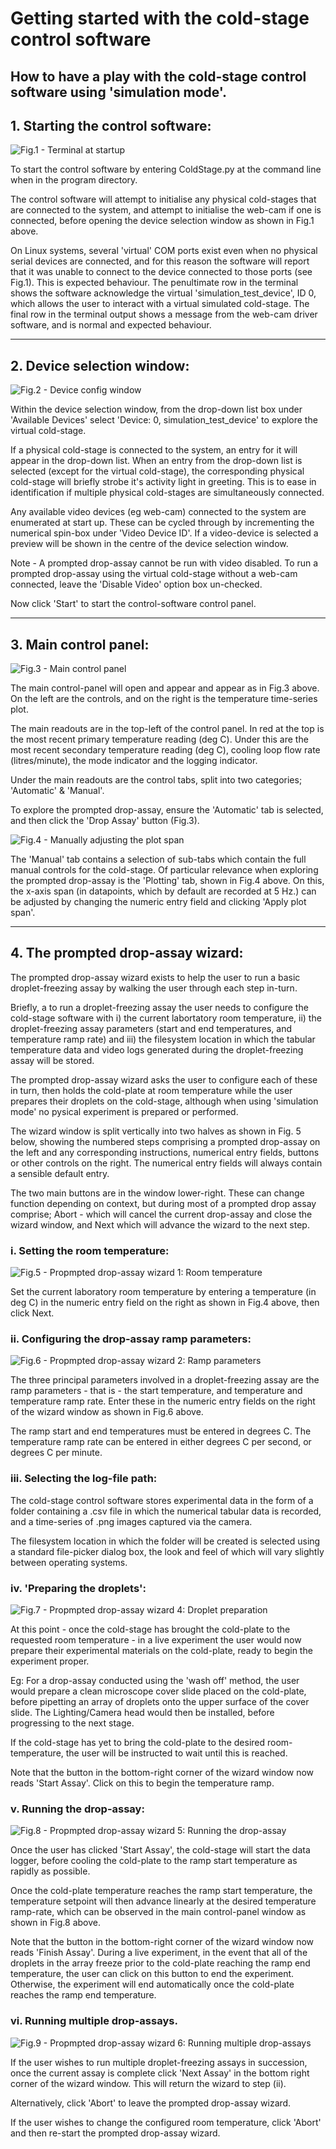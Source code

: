 # Getting started with the cold-stage control software

## How to have a play with the cold-stage control software using 'simulation mode'.

## 1. Starting the control software:

![Fig.1 - Terminal at startup](images/1_terminal_at_startup.png "Fig.1 - Terminal at startup") 

To start the control software by entering ColdStage.py at the command line when in the program directory. 

The control software will attempt to initialise any physical cold-stages that are connected to the system, and attempt to initialise the web-cam if one is connected, before opening the device selection window as shown in Fig.1 above.

On Linux systems, several 'virtual' COM ports exist even when no physical serial devices are connected, and for this reason the software will report that it was unable to connect to the device connected to those ports (see Fig.1). This is expected behaviour. The penultimate row in the terminal shows the software acknowledge the virtual 'simulation_test_device', ID 0, which allows the user to interact with a virtual simulated cold-stage. The final row in the terminal output shows a message from the web-cam driver software, and is normal and expected behaviour.

---

## 2. Device selection window:

![Fig.2 - Device config window](images/2_device_config_window_device_selection.png "Fig.2 - Device config window")

Within the device selection window, from the drop-down list box under 'Available Devices' select 'Device: 0, simulation_test_device' to explore the virtual cold-stage.

If a physical cold-stage is connected to the system, an entry for it will appear in the drop-down list. When an entry from the drop-down list is selected (except for the virtual cold-stage), the corresponding physical cold-stage will briefly strobe it's activity light in greeting. This is to ease in identification if multiple physical cold-stages are simultaneously connected.

Any available video devices (eg web-cam) connected to the system are enumerated at start up. These can be cycled through by incrementing the numerical spin-box under 'Video Device ID'. If a video-device is selected a preview will be shown in the centre of the device selection window.

Note - A prompted drop-assay cannot be run with video disabled. To run a prompted drop-assay using the virtual cold-stage without a web-cam connected, leave the 'Disable Video' option box un-checked.

Now click 'Start' to start the control-software control panel.

---

## 3. Main control panel:

![Fig.3 - Main control panel](images/3_control_panel_main.png "Fig.3 - Main control panel")

The main control-panel will open and appear and appear as in Fig.3 above. On the left are the controls, and on the right is the temperature time-series plot.

The main readouts are in the top-left of the control panel. In red at the top is the most recent primary temperature reading (deg C). Under this are the most recent secondary temperature reading (deg C), cooling loop flow rate (litres/minute), the mode indicator and the logging indicator.

Under the main readouts are the control tabs, split into two categories; 'Automatic' & 'Manual'.

To explore the prompted drop-assay, ensure the 'Automatic' tab is selected, and then click the 'Drop Assay' button (Fig.3).

![Fig.4 - Manually adjusting the plot span](images/4_manual_control_plot_span.png "Fig.4 - Manually adjusting the plot span")

The 'Manual' tab contains a selection of sub-tabs which contain the full manual controls for the cold-stage. Of particular relevance when exploring the prompted drop-assay is the 'Plotting' tab, shown in Fig.4 above. On this, the x-axis span (in datapoints, which by default are recorded at 5 Hz.) can be adjusted by changing the numeric entry field and clicking 'Apply plot span'.

---

## 4. The prompted drop-assay wizard:

The prompted drop-assay wizard exists to help the user to run a basic droplet-freezing assay by walking the user through each step in-turn. 

Briefly, a to run a droplet-freezing assay the user needs to configure the cold-stage software with i) the current labortatory room temperature, ii) the droplet-freezing assay parameters (start and end temperatures, and temperature ramp rate) and iii) the filesystem location in which the tabular temperature data and video logs generated during the droplet-freezing assay will be stored. 

The prompted drop-assay wizard asks the user to configure each of these in turn, then holds the cold-plate at room temperature while the user prepares their droplets on the cold-stage, although when using 'simulation mode' no pysical experiment is prepared or performed.

The wizard window is split vertically into two halves as shown in Fig. 5 below, showing the numbered steps comprising a prompted drop-assay on the left and any corresponding instructions, numerical entry fields, buttons or other controls on the right. The numerical entry fields will always contain a sensible default entry.

The two main buttons are in the window lower-right. These can change function depending on context, but during most of a prompted drop assay comprise; Abort - which will cancel the current drop-assay and close the wizard window, and Next which will advance the wizard to the next step.

### i. Setting the room temperature:

![Fig.5 - Propmpted drop-assay wizard 1: Room temperature](images/5_drop_assay_wizard_1.png "Fig.5 - Propmpted drop-assay wizard 1: Room temperature")

Set the current laboratory room temperature by entering a temperature (in deg C) in the numeric entry field on the right as shown in Fig.4 above, then click Next.

### ii. Configuring the drop-assay ramp parameters:

![Fig.6 - Propmpted drop-assay wizard 2: Ramp parameters](images/6_drop_assay_wizard_2.png "Fig.6 - Propmpted drop-assay wizard 2: Ramp parameters")

The three principal parameters involved in a droplet-freezing assay are the ramp parameters - that is - the start temperature, and temperature and temperature ramp rate. Enter these in the numeric entry fields on the right of the wizard window as shown in Fig.6 above.

The ramp start and end temperatures must be entered in degrees C. The temperature ramp rate can be entered in either degrees C per second, or degrees C per minute.

### iii. Selecting the log-file path:

The cold-stage control software stores experimental data in the form of a folder containing a .csv file in which the numerical tabular data is recorded, and a time-series of .png images captured via the camera.

The filesystem location in which the folder will be created is selected using a standard file-picker dialog box, the look and feel of which will vary slightly between operating systems.

### iv. 'Preparing the droplets':

![Fig.7 - Propmpted drop-assay wizard 4: Droplet preparation](images/7_drop_assay_wizard_3.png "Fig.7 - Propmpted drop-assay wizard 4: Droplet preparation")

At this point - once the cold-stage has brought the cold-plate to the requested room temperature - in a live experiment the user would now prepare their experimental materials on the cold-plate, ready to begin the experiment proper. 

Eg: For a drop-assay conducted using the 'wash off' method, the user would prepare a clean microscope cover slide placed on the cold-plate, before pipetting an array of droplets onto the upper surface of the cover slide. The Lighting/Camera head would then be installed, before progressing to the next stage.

If the cold-stage has yet to bring the cold-plate to the desired room-temperature, the user will be instructed to wait until this is reached.

Note that the button in the bottom-right corner of the wizard window now reads 'Start Assay'. Click on this to begin the temperature ramp.

### v. Running the drop-assay:

![Fig.8 - Propmpted drop-assay wizard 5: Running the drop-assay](images/8_drop_assay_wizard_4_assay_running.png "Fig.8 - Propmpted drop-assay wizard 5: Running the drop-assay")

Once the user has clicked 'Start Assay', the cold-stage will start the data logger, before cooling the cold-plate to the ramp start temperature as rapidly as possible. 

Once the cold-plate temperature reaches the ramp start temperature, the temperature setpoint will then advance linearly at the desired temperature ramp-rate, which can be observed in the main control-panel window as shown in Fig.8 above.

Note that the button in the bottom-right corner of the wizard window now reads 'Finish Assay'. During a live experiment, in the event that all of the droplets in the array freeze prior to the cold-plate reaching the ramp end temperature, the user can click on this button to end the experiment. Otherwise, the experiment will end automatically once the cold-plate reaches the ramp end temperature.

### vi. Running multiple drop-assays.

![Fig.9 - Propmpted drop-assay wizard 6: Running multiple drop-assays](images/9_drop_assay_wizard_4_assay_complete.png "Fig.9 - Propmpted drop-assay wizard 6: Running multiple drop-assays")

If the user wishes to run multiple droplet-freezing assays in succession, once the current assay is complete click 'Next Assay' in the bottom right corner of the wizard window. This will return the wizard to step (ii). 

Alternatively, click 'Abort' to leave the prompted drop-assay wizard.

If the user wishes to change the configured room temperature, click 'Abort' and then re-start the prompted drop-assay wizard.
